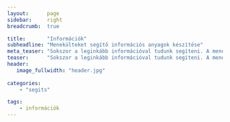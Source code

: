 ```yaml
---
layout:      page
sidebar:     right
breadcrumb:  true

title:       "Információk"
subheadline: "Menekülteket segítő információs anyagok készítése"
meta_teaser: "Sokszor a leginkább információval tudunk segíteni. A menekülteknek gyakran szüksége van menekülttáborokhoz vezető útvonalak leírására, a jogi helyzetet és lehetőségeket ismertető anyagokra, angolul és az általuk beszélt más nyelveken is."
teaser:      "Sokszor a leginkább információval tudunk segíteni. A menekülteknek gyakran szüksége van menekülttáborokhoz vezető útvonalak leírására, a jogi helyzetet és lehetőségeket ismertető anyagokra, angolul és az általuk beszélt más nyelveken is."
header:
   image_fullwidth: "header.jpg"
   
categories:
    - "segits"

tags:
    - információk
---
```


